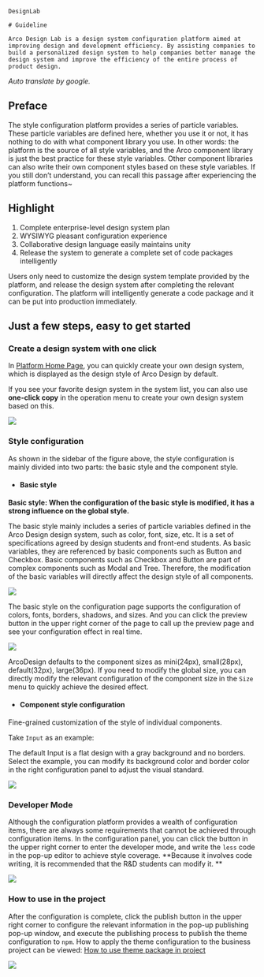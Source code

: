 `````
DesignLab

# Guideline

Arco Design Lab is a design system configuration platform aimed at improving design and development efficiency. By assisting companies to build a personalized design system to help companies better manage the design system and improve the efficiency of the entire process of product design.
`````

*Auto translate by google.*

## Preface

The style configuration platform provides a series of particle variables. These particle variables are defined here, whether you use it or not, it has nothing to do with what component library you use. In other words: the platform is the source of all style variables, and the Arco component library is just the best practice for these style variables. Other component libraries can also write their own component styles based on these style variables. If you still don’t understand, you can recall this passage after experiencing the platform functions~

## Highlight

1. Complete enterprise-level design system plan
1. WYSIWYG pleasant configuration experience
1. Collaborative design language easily maintains unity
1. Release the system to generate a complete set of code packages intelligently

Users only need to customize the design system template provided by the platform, and release the design system after completing the relevant configuration. The platform will intelligently generate a code package and it can be put into production immediately.

## Just a few steps, easy to get started

### Create a design system with one click

In [Platform Home Page](https://arco.design/themes), you can quickly create your own design system, which is displayed as the design style of Arco Design by default.

If you see your favorite design system in the system list, you can also use **one-click copy** in the operation menu to create your own design system based on this.

![](https://p1-arco.byteimg.com/tos-cn-i-uwbnlip3yd/ee4f22faa9994671b8f192317d391e03~tplv-uwbnlip3yd-image.image)

### Style configuration

As shown in the sidebar of the figure above, the style configuration is mainly divided into two parts: the basic style and the component style.

- #### Basic style

**Basic style: When the configuration of the basic style is modified, it has a strong influence on the global style.**

The basic style mainly includes a series of particle variables defined in the Arco Design design system, such as color, font, size, etc. It is a set of specifications agreed by design students and front-end students. As basic variables, they are referenced by basic components such as Button and Checkbox. Basic components such as Checkbox and Button are part of complex components such as Modal and Tree. Therefore, the modification of the basic variables will directly affect the design style of all components.

![](https://p1-arco.byteimg.com/tos-cn-i-uwbnlip3yd/5ade3de2854b4ad5965a3738d9d38589~tplv-uwbnlip3yd-image.image)

The basic style on the configuration page supports the configuration of colors, fonts, borders, shadows, and sizes. And you can click the preview button in the upper right corner of the page to call up the preview page and see your configuration effect in real time.

![](https://p1-arco.byteimg.com/tos-cn-i-uwbnlip3yd/70bb3fe82ea142a6bcfef2f4217191c0~tplv-uwbnlip3yd-image.image)

ArcoDesign defaults to the component sizes as mini(24px), small(28px), default(32px), large(36px). If you need to modify the global size, you can directly modify the relevant configuration of the component size in the `Size` menu to quickly achieve the desired effect.

- #### Component style configuration

Fine-grained customization of the style of individual components.

Take `Input` as an example:

The default Input is a flat design with a gray background and no borders. Select the example, you can modify its background color and border color in the right configuration panel to adjust the visual standard.

![](https://p1-arco.byteimg.com/tos-cn-i-uwbnlip3yd/1f2d859b8c344dc3b5bb4d9e61b3ae44~tplv-uwbnlip3yd-image.image)

### Developer Mode

Although the configuration platform provides a wealth of configuration items, there are always some requirements that cannot be achieved through configuration items. In the configuration panel, you can click the button in the upper right corner to enter the developer mode, and write the `less` code in the pop-up editor to achieve style coverage. **Because it involves code writing, it is recommended that the R&D students can modify it. **

![](https://p1-arco.byteimg.com/tos-cn-i-uwbnlip3yd/8313ab1e0cc844ec8329b0b5c1149638~tplv-uwbnlip3yd-image.image)

### How to use in the project

After the configuration is complete, click the publish button in the upper right corner to configure the relevant information in the pop-up publishing pop-up window, and execute the publishing process to publish the theme configuration to `npm`. How to apply the theme configuration to the business project can be viewed: [How to use theme package in project](/docs/designlab/use-theme-package)

![](https://p1-arco.byteimg.com/tos-cn-i-uwbnlip3yd/4cf6a94e67c9491f80587fc406c087c7~tplv-uwbnlip3yd-image.image)
